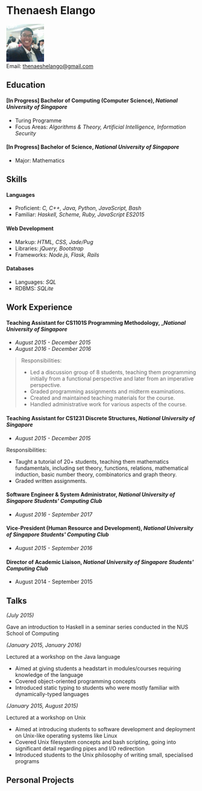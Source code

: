# Thenaesh Elango

<img src="ThenaeshElango.jpg" width="100" /> <br>
Email: [thenaeshelango@gmail.com](thenaeshelango@gmail.com)<br>


## Education


#### [In Progress] Bachelor of Computing (Computer Science), _National University of Singapore_

* Turing Programme
* Focus Areas: _Algorithms & Theory, Artificial Intelligence, Information Security_


#### [In Progress] Bachelor of Science, _National University of Singapore_

* Major: Mathematics


## Skills


#### Languages

  * Proficient: _C, C++, Java, Python, JavaScript, Bash_
  * Familiar: _Haskell, Scheme, Ruby, JavaScript ES2015_

#### Web Development

  * Markup: _HTML, CSS, Jade/Pug_
  * Libraries: _jQuery, Bootstrap_
  * Frameworks: _Node.js, Flask, Rails_

#### Databases

  * Languages: _SQL_
  * RDBMS: _SQLite_


## Work Experience


#### Teaching Assistant for CS1101S Programming Methodology, __National University of Singapore_

* _August 2015 - December 2015_
* _August 2016 - December 2016_

> Responsibilities:
>
> * Led a discussion group of 8 students, teaching them programming initially from a functional perspective and later from an imperative perspective.
> * Graded programming assignments and midterm examinations.
> * Created and maintained teaching materials for the course.
> * Handled administrative work for various aspects of the course.


#### Teaching Assistant for CS1231 Discrete Structures, _National University of Singapore_

* _August 2015 - December 2015_

Responsibilities:

* Taught a tutorial of 20+ students, teaching them mathematics fundamentals, including set theory, functions, relations, mathematical induction, basic number theory, combinatorics and graph theory.
* Graded written assignments.


#### Software Engineer & System Administrator, _National University of Singapore Students' Computing Club_

* _August 2016 - September 2017_


#### Vice-President (Human Resource and Development), _National University of Singapore Students' Computing Club_

* _August 2015 - September 2016_


#### Director of Academic Liaison, _National University of Singapore Students' Computing Club_

* August 2014 - September 2015


## Talks

_(July 2015)_

Gave an introduction to Haskell in a seminar series conducted in the NUS School of Computing


_(January 2015, January 2016)_

Lectured at a workshop on the Java language

* Aimed at giving students a headstart in modules/courses requiring knowledge of the language
* Covered object-oriented programming concepts
* Introduced static typing to students who were mostly familiar with dynamically-typed languages


_(January 2015, August 2015)_

Lectured at a workshop on Unix

* Aimed at introducing students to software development and deployment on Unix-like operating systems like Linux
* Covered Unix filesystem concepts and bash scripting, going into significant detail regarding pipes and I/O redirection
* Introduced students to the Unix philosophy of writing small, specialised programs


## Personal Projects
